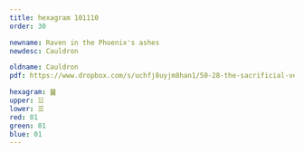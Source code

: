 ```yaml
---
title: hexagram 101110
order: 30

newname: Raven in the Phoenix's ashes
newdesc: Cauldron

oldname: Cauldron
pdf: https://www.dropbox.com/s/uchfj8uyjm8han1/50-28-the-sacrificial-vessel.pdf?dl=0

hexagram: ䷱
upper: ☳
lower: ☰
red: 01
green: 01
blue: 01
---
```

